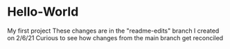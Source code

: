 # Hello-World
My first project
These changes are in the "readme-edits" branch I created on 2/6/21 
Curious to see how changes from the main branch get reconciled
